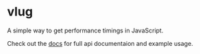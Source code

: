 vlug
====

A simple way to get performance timings in JavaScript.

Check out the [docs](http://pllee.github.com/vlug/docs/) for full api documentaion and example usage.
